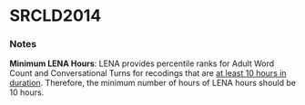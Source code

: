 SRCLD2014
=========



### Notes

**Minimum LENA Hours**: LENA provides percentile ranks for Adult Word Count and Conversational Turns for recodings that are [at least 10 hours in duration](http://www.lenafoundation.org/ProSystem/Reports.aspx). Therefore, the minimum number of hours of LENA hours should be 10 hours.
